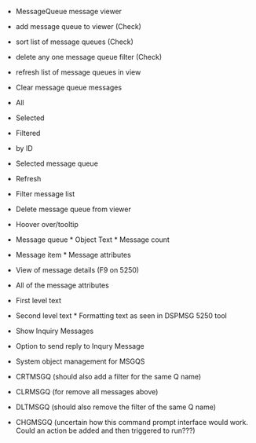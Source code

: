 *  MessageQueue message viewer
  *  add message queue to viewer (Check)
  *  sort list of message queues (Check)
  *  delete any one message queue filter (Check)
  *  refresh list of message queues in view
*  Clear message queue messages
  *  All
  *  Selected
  *  Filtered
  *  by ID
*  Selected message queue
  *  Refresh
  *  Filter message list
  *  Delete message queue from viewer
*  Hoover over/tooltip 
  *  Message queue 
    *  Object Text 
    *  Message count
  *  Message item
    *  Message attributes
*  View of message details (F9 on 5250)
  *  All of the message attributes
  *  First level text
  *  Second level text
    *  Formatting text as seen in DSPMSG 5250 tool
*  Show Inquiry Messages
  *  Option to send reply to Inqury Message

*  System object management for MSGQS
  *  CRTMSGQ (should also add a filter for the same Q name)
  *  CLRMSGQ (for remove all messages above)
  *  DLTMSGQ (should also remove the filter of the same Q name)
  *  CHGMSGQ (uncertain how this command prompt interface would work.  Could an action be added and then triggered to run???)